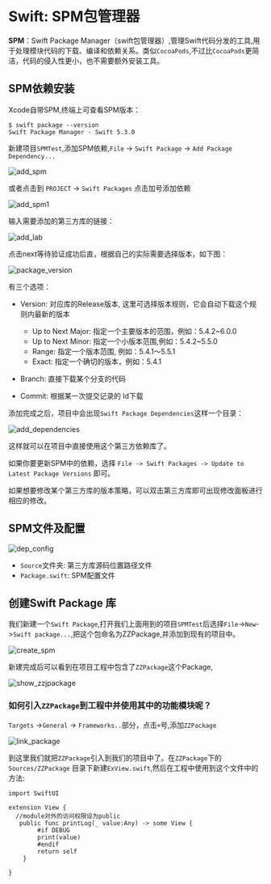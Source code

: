 # Swift: SPM包管理器

<!--- https://www.jianshu.com/p/b9ba7154f4c2 --->
<!--- https://juejin.cn/post/6855440272424173576 --->

**SPM**：Swift Package Manager（swift包管理器）,管理Swift代码分发的工具,用于处理模块代码的下载、编译和依赖关系。类似`CocoaPods`,不过比`CocoaPods`更简洁，代码的侵入性更小，也不需要额外安装工具。

## SPM依赖安装

Xcode自带SPM,终端上可查看SPM版本：
```
$ swift package --version
Swift Package Manager - Swift 5.3.0
```

新建项目`SPMTest`,添加SPM依赖,`File` -> `Swift Package` -> `Add Package Dependency...`

![add_spm](./add_spm.png)

或者点击到 `PROJECT` -> `Swift Packages` 点击加号添加依赖

![add_spm1](./add_spm1.png)


输入需要添加的第三方库的链接：

![add_lab](./add_lab.png)

点击next等待验证成功后直，根据自己的实际需要选择版本，如下图：

![package_version](./package_version.png)

有三个选项：

* Version: 对应库的Release版本, 这里可选择版本规则，它会自动下载这个规则内最新的版本
		
	* Up to Next Major: 指定一个主要版本的范围，例如：5.4.2~6.0.0
	* Up to Next Minor: 指定一个小版本范围,例如：5.4.2~5.5.0
	* Range: 指定一个版本范围, 例如：5.4.1～5.5.1
	* Exact: 指定一个确切的版本，例如：5.4.1
		
* Branch: 直接下载某个分支的代码
* Commit: 根据某一次提交记录的 Id下载

添加完成之后，项目中会出现`Swift Package Dependencies`这样一个目录：

![add_dependencies](./add_dependencies.png)

这样就可以在项目中直接使用这个第三方依赖库了。

如果你要更新SPM中的依赖，选择 `File -> Swift Packages -> Update to Latest Package Versions` 即可。

如果想要修改某个第三方库的版本策略，可以双击第三方库即可出现修改面板进行相应的修改。

## SPM文件及配置

![dep_config](./dep_config.png)

* `Source`文件夹: 第三方库源码位置路径文件
* `Package.swift`: SPM配置文件
  
## 创建Swift Package 库

我们新建一个`Swift Package`,打开我们上面用到的项目`SPMTest`后选择`File`->`New`->`Swift package...`,把这个包命名为ZZPackage,并添加到现有的项目中。 

![create_spm](./create_spm.png)

新建完成后可以看到在项目工程中包含了`ZZPackage`这个Package,

![show_zzjpackage](./show_zzjpackage.png)

### 如何引入`ZZPackage`到工程中并使用其中的功能模块呢？

`Targets` ->`General` -> `Frameworks..`部分，点击`+`号,添加`ZZPackage`

![link_package](./link_package.png)

到这里我们就把`ZZPackage`引入到我们的项目中了。在`ZZPackage`下的 `Sources/ZZPackage` 目录下新建`ExView.swift`,然后在工程中使用到这个文件中的方法:
```
import SwiftUI

extension View {
  //module对外的访问权限设为public
   public func printLog(_ value:Any) -> some View {
        #if DEBUG
        print(value)
        #endif
        return self
    }
    
}
```


